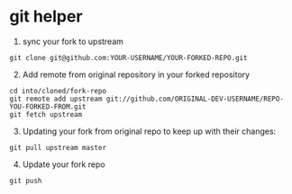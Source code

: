 # git helper

1. sync your fork to upstream

```
git clone git@github.com:YOUR-USERNAME/YOUR-FORKED-REPO.git
```

2. Add remote from original repository in your forked repository

```
cd into/cloned/fork-repo
git remote add upstream git://github.com/ORIGINAL-DEV-USERNAME/REPO-YOU-FORKED-FROM.git
git fetch upstream
```

3. Updating your fork from original repo to keep up with their changes:

```
git pull upstream master
```

4. Update your fork repo

```
git push
```
